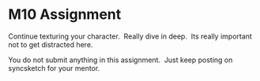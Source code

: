 # M10 Assignment

<p>Continue texturing your character.&nbsp; Really dive in deep.&nbsp; Its really important not to get distracted here.&nbsp;&nbsp;</p>
<p>You do not submit anything in this assignment.&nbsp; Just keep posting on syncsketch for your mentor.</p>